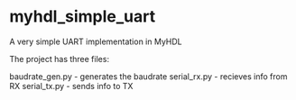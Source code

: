 myhdl_simple_uart
=================

A very simple UART implementation in MyHDL

The project has three files:

baudrate_gen.py - generates the baudrate
serial_rx.py - recieves info from RX
serial_tx.py - sends info to TX

